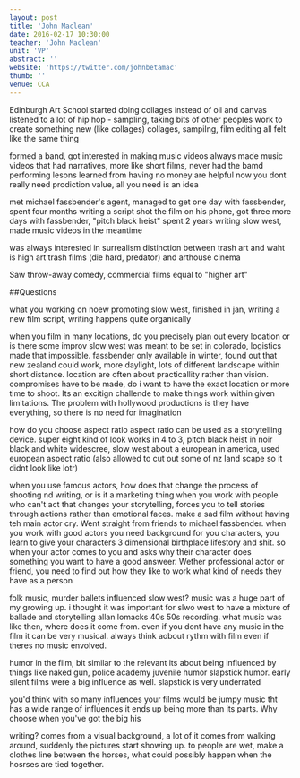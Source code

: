 ```yaml
---
layout: post
title: 'John Maclean'
date: 2016-02-17 10:30:00
teacher: 'John Maclean'
unit: 'VP'
abstract: ''
website: 'https://twitter.com/johnbetamac'
thumb: ''
venue: CCA
---
```


Edinburgh Art School
started doing collages instead of oil and canvas
listened to a lot of hip hop - sampling, taking bits of other peoples work to create something new (like collages)
collages, sampilng, film editing all felt like the same thing

formed a band, got interested in making music videos
always made music videos that had narratives, more like short films, never had the bamd performing
lesons learned from having no money are helpful now
you dont really need prodiction value, all you need is an idea

met michael fassbender's agent, managed to get one day with fassbender, spent four months writing a script
shot the film on his phone, got three more days with fassbender, "pitch black heist"
spent 2 years writing slow west, made music videos in the meantime

was always interested in surrealism
distinction between trash art and waht is high art
trash films (die hard, predator) and arthouse cinema

Saw throw-away comedy, commercial films equal to "higher art"

##Questions

what you working on noew
promoting slow west, finished in jan, writing a new film script, writing happens quite organically

when you film in many locations, do you precisely plan out every location or is there some improv
slow west was meant to be set in colorado, logistics made that impossible. fassbender only available in winter, found out that new zealand could work, more daylight, lots of different landscape within short distance. location are often about practicallity rather than vision. compromises have to be made, do i want to have the exact location or more time to shoot. Its an excitign challende to make things work within given limitations. The problem with hollywood productions is they have everything, so there is no need for imagination

how do you choose aspect ratio
aspect ratio can be used as a storytelling device. super eight kind of look works in 4 to 3, pitch black heist in noir black and white widescree, slow west about a european in america, used european aspect ratio (also allowed to cut out some of nz land scape so it didnt look like lotr)

when you use famous actors, how does that change the process of shooting nd writing, or is it a marketing thing
when you work with people who can't act that changes your storytelling, forces you to tell stories through actions rather than emotional faces. make a sad film without having teh main actor cry. Went straight from friends to michael fassbender. when you work with good actors you need background for you characters, you learn to give your characters 3 dimensional birthplace lifestory and shit. so when your actor comes to you and asks why their character does something you want to have a good answeer. Wether professional actor or friend, you need to find out how they like to work what kind of needs they have as a person

folk music, murder ballets influenced slow west?
music was a huge part of my growing up. i thought it was important for slwo west to have a mixture of ballade and storytelling allan lomacks 40s 50s recording. what music was like then, where does it come from. even if you dont have any music in the film it can be very musical. always think aobout rythm with film even if theres no music envolved.

humor in the film, bit similar to the relevant
its about being influenced by things like naked gun, police academy juvenile humor slapstick humor. early silent films were a big influence as well. slapstick is very underrated

you'd think with so many influences your films would be jumpy
music tht has a wide range of influences it ends up being more than its parts. Why choose when you've got the big his

writing?
comes from a visual background, a lot of it comes from walking around, suddenly the pictures start showing up. to people are wet, make a clothes line between the horses, what could possibly happen when the hosrses are tied together.
